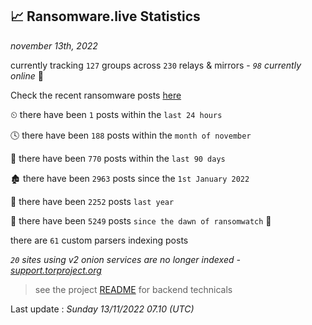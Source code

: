 
## 📈 Ransomware.live Statistics
_november 13th, 2022_

currently tracking `127` groups across `230` relays & mirrors - _`98` currently online_ 📡

Check the recent ransomware posts [here](https://www.ransomware.live/#/recentposts)


⏲ there have been `1` posts within the `last 24 hours`

🕓 there have been `188` posts within the `month of november`

📅 there have been `770` posts within the `last 90 days`

🏚 there have been `2963` posts since the `1st January 2022`

🚀 there have been `2252` posts `last year`

🦕 there have been `5249` posts `since the dawn of ransomwatch` 🐣

there are `61` custom parsers indexing posts

_`20` sites using v2 onion services are no longer indexed - [support.torproject.org](https://support.torproject.org/onionservices/v2-deprecation/)_

> see the project [README](https://github.com/jmousqueton/ransomwatch#readme) for backend technicals



Last update : _Sunday 13/11/2022 07.10 (UTC)_

